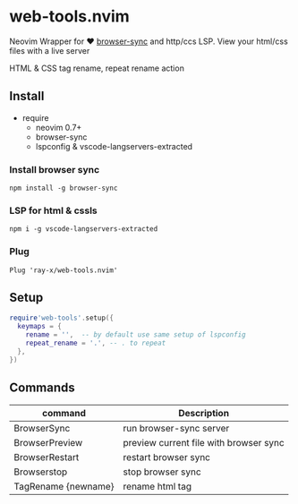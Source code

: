 # web-tools.nvim

Neovim Wrapper for ❤️ [browser-sync](https://github.com/BrowserSync/browser-sync) and http/ccs LSP.
View your html/css files with a live server

HTML & CSS tag rename, repeat rename action

## Install

- require
  - neovim 0.7+
  - browser-sync
  - lspconfig & vscode-langservers-extracted

### Install browser sync

```
npm install -g browser-sync

```

### LSP for html & cssls

```
npm i -g vscode-langservers-extracted

```

### Plug

```vim
Plug 'ray-x/web-tools.nvim'

```

## Setup

```lua
require'web-tools'.setup({
  keymaps = {
    rename = '',  -- by default use same setup of lspconfig
    repeat_rename = '.', -- . to repeat
  },
})

```

## Commands

| command        | Description                            |
| -------------- | -------------------------------------- |
| BrowserSync    | run browser-sync server                |
| BrowserPreview | preview current file with browser sync |
| BrowserRestart | restart browser sync                   |
| Browserstop    | stop browser sync                      |
| TagRename {newname}     | rename html tag                        |
